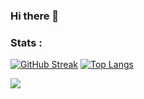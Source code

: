 ### Hi there 👋

### Stats :
[![GitHub Streak](https://github-readme-streak-stats.herokuapp.com?user=rkiwi&theme=carbonfox)](https://git.io/streak-stats)
[![Top Langs](https://github-readme-stats.vercel.app/api/top-langs/?username=rkiwi&layout=compact&theme=vision-friendly-dark)](https://github.com/anuraghazra/github-readme-stats)

![](https://komarev.com/ghpvc/?username=rkiwi)
<!--
**rkiwi/rkiwi** is a ✨ _special_ ✨ repository because its `README.md` (this file) appears on your GitHub profile.

Here are some ideas to get you started:

- 🔭 I’m currently working on ...
- 🌱 I’m currently learning ...
- 👯 I’m looking to collaborate on ...
- 🤔 I’m looking for help with ...
- 💬 Ask me about ...
- 📫 How to reach me: ...
- 😄 Pronouns: ...
- ⚡ Fun fact: ...
-->
